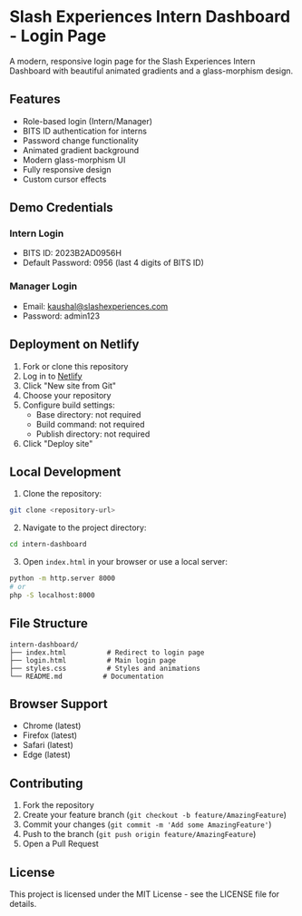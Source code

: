 # Slash Experiences Intern Dashboard - Login Page

A modern, responsive login page for the Slash Experiences Intern Dashboard with beautiful animated gradients and a glass-morphism design.

## Features

- Role-based login (Intern/Manager)
- BITS ID authentication for interns
- Password change functionality
- Animated gradient background
- Modern glass-morphism UI
- Fully responsive design
- Custom cursor effects

## Demo Credentials

### Intern Login
- BITS ID: 2023B2AD0956H
- Default Password: 0956 (last 4 digits of BITS ID)

### Manager Login
- Email: kaushal@slashexperiences.com
- Password: admin123

## Deployment on Netlify

1. Fork or clone this repository
2. Log in to [Netlify](https://www.netlify.com/)
3. Click "New site from Git"
4. Choose your repository
5. Configure build settings:
   - Base directory: not required
   - Build command: not required
   - Publish directory: not required
6. Click "Deploy site"

## Local Development

1. Clone the repository:
```bash
git clone <repository-url>
```

2. Navigate to the project directory:
```bash
cd intern-dashboard
```

3. Open `index.html` in your browser or use a local server:
```bash
python -m http.server 8000
# or
php -S localhost:8000
```

## File Structure

```
intern-dashboard/
├── index.html          # Redirect to login page
├── login.html          # Main login page
├── styles.css          # Styles and animations
└── README.md          # Documentation
```

## Browser Support

- Chrome (latest)
- Firefox (latest)
- Safari (latest)
- Edge (latest)

## Contributing

1. Fork the repository
2. Create your feature branch (`git checkout -b feature/AmazingFeature`)
3. Commit your changes (`git commit -m 'Add some AmazingFeature'`)
4. Push to the branch (`git push origin feature/AmazingFeature`)
5. Open a Pull Request

## License

This project is licensed under the MIT License - see the LICENSE file for details. 